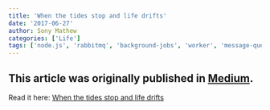 ```yaml
---
title: 'When the tides stop and life drifts'
date: '2017-06-27'
author: Sony Mathew
categories: ['Life']
tags: ['node.js', 'rabbitmq', 'background-jobs', 'worker', 'message-queues', 'amqp']
---
```


This article was originally published in [Medium](https://medium.com/).  
--    
Read it here: [When the tides stop and life drifts](https://medium.com/@sonymathew/when-the-tides-stop-and-life-drifts-d509cd57a8f9)
